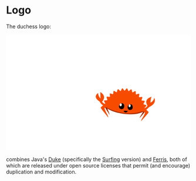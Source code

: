# Logo

The duchess logo:

<img src="duchess.svg"></img>

combines Java's [Duke] (specifically the [Surfing] version) and [Ferris], both of which are released under open source licenses that permit (and encourage) duplication and modification.

[Duke]: https://openjdk.org/projects/duke/index.html
[Surfing]: https://github.com/openjdk/duke/blob/master/vector/Surfing.svg
[Ferris]: https://rustacean-principles.netlify.app/